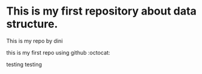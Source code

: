 # This is my first repository about data structure.
This is my repo by dini

this is my first repo using github :octocat:

testing testing
